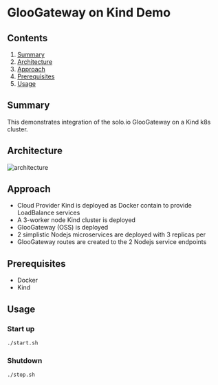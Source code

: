 # GlooGateway on Kind Demo

## Contents
1.  [Summary](#summary)
2.  [Architecture](#architecture)
3.  [Approach](#approach)
4.  [Prerequisites](#prerequisites)
5.  [Usage](#usage)

## Summary <a name="summary"></a>
This demonstrates integration of the solo.io GlooGateway on a Kind k8s cluster.  

## Architecture <a name="architecture"></a>
![architecture](https://docs.google.com/drawings/d/e/2PACX-1vTc1I5hKZaVLpuvsO_gVJFHFMyIJ0yWTwVY4QLuZOpFSPD58sPcUzHqKvm3e_jSeylcvQ9USHxQ0HBV/pub?w=852&h=607)


## Approach <a name="approach"></a>
- Cloud Provider Kind is deployed as Docker contain to provide LoadBalance services
- A 3-worker node Kind cluster is deployed
- GlooGateway (OSS) is deployed
- 2 simplistic Nodejs microservices are deployed with 3 replicas per
- GlooGateway routes are created to the 2 Nodejs service endpoints

## Prerequisites <a name="prerequisites"></a>
- Docker
- Kind

## Usage <a name="usage"></a>
### Start up
```bash
./start.sh
```
### Shutdown
```bash
./stop.sh
```